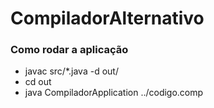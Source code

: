 # CompiladorAlternativo

### Como rodar a aplicação

- javac src/*.java -d out/
- cd out
- java CompiladorApplication ../codigo.comp 
